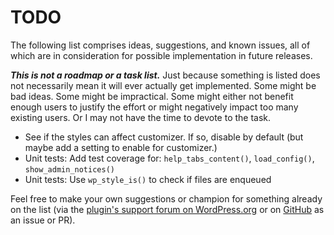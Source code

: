 # TODO

The following list comprises ideas, suggestions, and known issues, all of which are in consideration for possible implementation in future releases.

***This is not a roadmap or a task list.*** Just because something is listed does not necessarily mean it will ever actually get implemented. Some might be bad ideas. Some might be impractical. Some might either not benefit enough users to justify the effort or might negatively impact too many existing users. Or I may not have the time to devote to the task.

* See if the styles can affect customizer. If so, disable by default (but maybe add a setting to enable for customizer.)
* Unit tests: Add test coverage for: `help_tabs_content()`, `load_config()`, `show_admin_notices()`
* Unit tests: Use `wp_style_is()` to check if files are enqueued

Feel free to make your own suggestions or champion for something already on the list (via the [plugin's support forum on WordPress.org](https://wordpress.org/support/plugin/add-admin-css/) or on [GitHub](https://github.com/coffee2code/add-admin-css/) as an issue or PR).